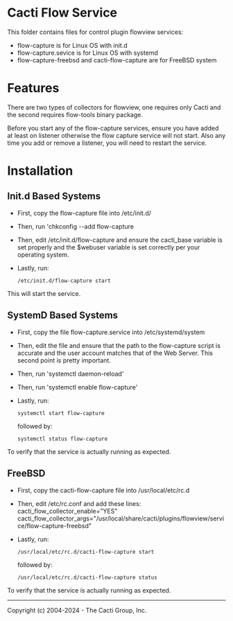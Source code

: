 # Cacti Flow Service

This folder contains files for control plugin flowview services:
- flow-capture is for Linux OS with init.d
- flow-capture.sevice is for Linux OS with systemd
- flow-capture-freebsd and cacti-flow-capture are for FreeBSD system

# Features

There are two types of collectors for flowview, one requires only Cacti and the
second requires flow-tools binary package.

Before you start any of the flow-capture services, ensure you have added at 
least on listener otherwise the flow capture service will not start.  Also
any time you add or remove a listener, you will need to restart the service.

# Installation

## Init.d Based Systems

* First, copy the flow-capture file into /etc/init.d/

* Then, run 'chkconfig --add flow-capture

* Then, edit /etc/init.d/flow-capture and ensure the cacti_base variable is set
  properly and the $webuser variable is set correctly per your operating system.

* Lastly, run:
  ```
  /etc/init.d/flow-capture start
  ```

This will start the service.

## SystemD Based Systems

* First, copy the file flow-capture.service into /etc/systemd/system

* Then, edit the file and ensure that the path to the flow-capture script is
  accurate and the user account matches that of the Web Server.  This second
  point is pretty important.

* Then, run 'systemctl daemon-reload'

* Then, run 'systemctl enable flow-capture'

* Lastly, run:
  ```
  systemctl start flow-capture
  ```

  followed by:
  ```
  systemctl status flow-capture
  ```

To verify that the service is actually running as expected.

## FreeBSD

* First, copy the cacti-flow-capture file into /usr/local/etc/rc.d

* Then, edit /etc/rc.conf and add these lines:
    cacti_flow_collector_enable="YES"
    cacti_flow_collector_args="/usr/local/share/cacti/plugins/flowview/service/flow-capture-freebsd"

* Lastly, run:
  ```
  /usr/local/etc/rc.d/cacti-flow-capture start
  ```

  followed by:
  ```
  /usr/local/etc/rc.d/cacti-flow-capture status
  ```

To verify that the service is actually running as expected.

-----------------------------------------------
Copyright (c) 2004-2024 - The Cacti Group, Inc.
